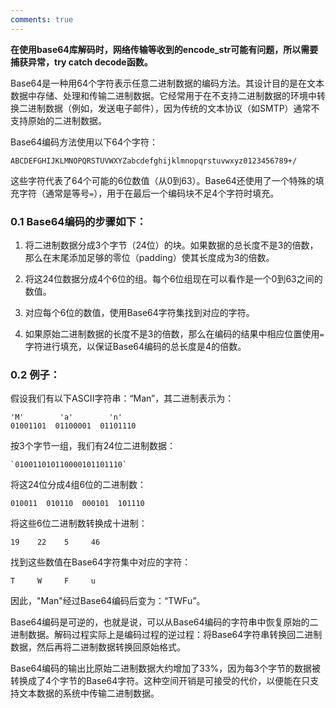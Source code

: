 ```yaml
---
comments: true
---
```

**在使用base64库解码时，网络传输等收到的encode_str可能有问题，所以需要捕获异常，try catch decode函数。**

Base64是一种用64个字符表示任意二进制数据的编码方法。其设计目的是在文本数据中存储、处理和传输二进制数据。它经常用于在不支持二进制数据的环境中转换二进制数据（例如，发送电子邮件），因为传统的文本协议（如SMTP）通常不支持原始的二进制数据。

Base64编码方法使用以下64个字符：

```
ABCDEFGHIJKLMNOPQRSTUVWXYZabcdefghijklmnopqrstuvwxyz0123456789+/

```
这些字符代表了64个可能的6位数值（从0到63）。Base64还使用了一个特殊的填充字符（通常是等号`=`），用于在最后一个编码块不足4个字符时填充。

### 0.1 Base64编码的步骤如下：

1. 将二进制数据分成3个字节（24位）的块。如果数据的总长度不是3的倍数，那么在末尾添加足够的零位（padding）使其长度成为3的倍数。
    
2. 将这24位数据分成4个6位的组。每个6位组现在可以看作是一个0到63之间的数值。
    
3. 对应每个6位的数值，使用Base64字符集找到对应的字符。
    
4. 如果原始二进制数据的长度不是3的倍数，那么在编码的结果中相应位置使用`=`字符进行填充，以保证Base64编码的总长度是4的倍数。
    

### 0.2 例子：

假设我们有以下ASCII字符串：“Man”，其二进制表示为：

```
'M'        'a'        'n'  
01001101  01100001  01101110  
```

按3个字节一组，我们有24位二进制数据：
```
`010011010110000101101110`
```

将这24位分成4组6位的二进制数：

```
010011  010110  000101  101110
```

将这些6位二进制数转换成十进制：

```
19    22    5     46
```

找到这些数值在Base64字符集中对应的字符：

```
T     W     F     u
```

因此，"Man"经过Base64编码后变为：“TWFu”。

Base64编码是可逆的，也就是说，可以从Base64编码的字符串中恢复原始的二进制数据。解码过程实际上是编码过程的逆过程：将Base64字符串转换回二进制数据，然后再将二进制数据转换回原始格式。

Base64编码的输出比原始二进制数据大约增加了33%，因为每3个字节的数据被转换成了4个字节的Base64字符。这种空间开销是可接受的代价，以便能在只支持文本数据的系统中传输二进制数据。